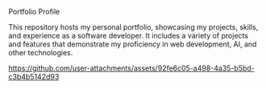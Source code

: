 Portfolio Profile

This repository hosts my personal portfolio, showcasing my projects, skills, and experience as a software developer. It includes a variety of projects and features that demonstrate my proficiency in web development, AI, and other technologies.



https://github.com/user-attachments/assets/92fe6c05-a498-4a35-b5bd-c3b4b5142d93

